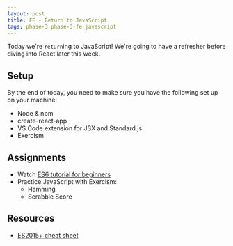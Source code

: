 ```yaml
---
layout: post
title: FE - Return to JavaScript
tags: phase-3 phase-3-fe javascript
---
```


Today we're `return`ing to JavaScript! We're going to have a refresher before diving into React later this week.

## Setup

By the end of today, you need to make sure you have the following set up on your machine:

- Node & npm
- create-react-app
- VS Code extension for JSX and Standard.js
- Exercism

## Assignments

- Watch [ES6 tutorial for beginners](https://www.youtube.com/watch?v=WZQc7RUAg18)
- Practice JavaScript with Exercism:
  - Hamming
  - Scrabble Score

## Resources

- [ES2015+ cheat sheet](https://devhints.io/es6)

